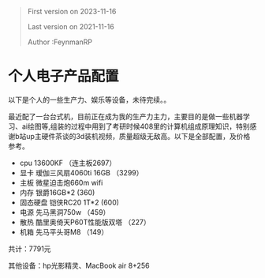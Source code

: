 > First version on 2023-11-16
>
>Last version on 2021-11-16
>
>Author :FeynmanRP

# 个人电子产品配置

以下是个人的一些生产力、娱乐等设备，未待完续。。

最近配了一台台式机，目前正在成为我的生产力主力，主要目的是做一些机器学习、ai绘图等,组装的过程中用到了考研时候408里的计算机组成原理知识，特别感谢b站up主硬件茶谈的3d装机视频，质量超级无敌高。以下是全部配置，及价格参考。

* cpu 13600KF （连主板2697）
* 显卡 瑷伽三风扇4060ti 16GB （3299）
* 主板 微星迫击炮660m wifi
* 内存 银爵16GB*2 (360)
* 固态硬盘 铠侠RC20 1T*2 (600)
* 电源 先马黑洞750w （459）
* 散热 酷里奥倚天P60T性能版双塔 （227）
* 机箱 先马平头哥M8 （149）

共计：7791元

其他设备：hp光影精灵、MacBook air 8+256